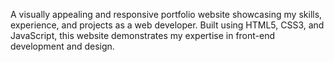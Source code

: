 A visually appealing and responsive portfolio website showcasing my skills, experience, and projects as a web developer. Built using HTML5, CSS3, and JavaScript, this website demonstrates my expertise in front-end development and design.
